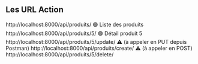 ## Les URL	Action
http://localhost:8000/api/produits/	🟢 Liste des produits
http://localhost:8000/api/produits/5/	🟢 Détail produit 5
http://localhost:8000/api/produits/5/update/	⚠️ (à appeler en PUT depuis Postman)
http://localhost:8000/api/produits/create/	⚠️ (à appeler en POST)
http://localhost:8000/api/produits/5/delete/